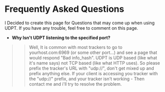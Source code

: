 # Frequently Asked Questions #
I Decided to create this page for Questions that may come up when using UDPT. If you have any trouble, feel free to comment on this page.

  * **Why Isn't UDPT listening to the specified port?**
> > Well, It is common with most trackers to go to yourhost.com:6969 (or some other port...) and see a page that would respond "Bad info\_hash". UDPT is UDP based (like what it's name says) not TCP based (like what HTTP uses).
> > So please prefix the tracker's URL with "udp://", don't get mixed up and prefix anything else. If your client is accessing you tracker with the "udp://" prefix, and your tracker isn't working - Then contact me and i'll try to resolve the problem.